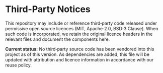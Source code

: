 # Third-Party Notices

This repository may include or reference third‑party code released under permissive open source licences (MIT, Apache‑2.0, BSD‑3 Clause). When such code is incorporated, we retain the original licence headers in the relevant files and document the components here.

**Current status:** No third‑party source code has been vendored into this project as of this version. As dependencies are added, this file will be updated with attribution and licence information in accordance with our reuse policy.
